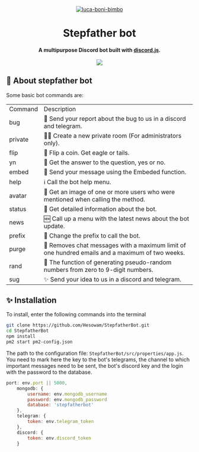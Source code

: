 <div align="center">
    </a>
    <a href="https://ibb.co/CmSvZpp"><img src="https://i.ibb.co/CmSvZpp/luca-boni-bimbo.jpg" alt="luca-boni-bimbo" border="0"></a>
    <h1>Stepfather bot</h1>
    <h4>A multipurpose Discord bot built with <a href="https://discord.js.org/#/" target="_blank">discord.js</a>.<br><br>
    <img src="https://www.codefactor.io/repository/github/hesowam/stepfatherbot/badge/master?s=bc6f6de950d55fc33d18c69b917a90a4ef72be86">
    </h4>
</div>

## 🤖 About stepfather bot
Some basic bot commands are:
<div align="center">
<table>
  <tr>
    <td>Command</td>
    <td>Description</td>
  </tr>
  <tr>
    <td>bug</td>
    <td>🐛 Send your report about the bug to us in a discord and telegram.</td>
  </tr>
    <tr>
    <td>private</td>
    <td>👨‍👧 Create a new private room (For administrators only).</td>
  </tr>
    <tr>
    <td>flip</td>
    <td>🐬 Flip a coin. Get eagle or tails.  </td>
  </tr>
    <tr>
    <td>yn</td>
    <td>🙋 Get the answer to the question, yes or no.</td>
  </tr>
    <tr>
    <td>embed</td>
    <td>💌 Send your message using the Embeded function.</td>
  </tr>
    <tr>
    <td>help</td>
    <td>ℹ️ Call the bot help menu.</td>
  </tr>
    <tr>
    <td>avatar</td>
    <td>📌 Get an image of one or more users who were mentioned when calling the method.</td>
  </tr>
    <tr>
    <td>status</td>
    <td>🚥 Get detailed information about the bot.</td>
  </tr>
    <tr>
    <td>news</td>
    <td>🆕 Call up a menu with the latest news about the bot update.</td>
  </tr>
    <tr>
    <td>prefix</td>
    <td> 📲 Change the prefix to call the bot.</td>
  </tr>
    <tr>
    <td>purge</td>
    <td>🍓 Removes chat messages with a maximum limit of one hundred emails and a maximum of two weeks.</td>
  </tr>
    <tr>
    <td>rand</td>
    <td>🦮 The function of generating pseudo-random numbers from zero to 9-digit numbers.</td>
  </tr>
    <tr>
    <td>sug</td>
    <td>✨ Send your idea to us in a discord and telegram.</td>
  </tr>
</table>
</div>

## ✨ Installation
To install, enter the following commands into the terminal
```bash
git clone https://github.com/Hesowam/StepfatherBot.git
cd StepfatherBot
npm install
pm2 start pm2-config.json
```
The path to the configuration file:  `StepfatherBot/src/properties/app.js`. 
You need to mark here the key to the bot's telegrams, the channel to which important messages need to be sent, the bot's discord key and the login with the password to the database.
```javascript
port: env.port || 5000,
    mongodb: {
        username: env.mongodb_username
        password: env.mongodb_password
        database: 'stepfatherbot'
    },
    telegram: {
        token: env.telegram_token
    },
    discord: {
        token: env.discord_token
    }
```
